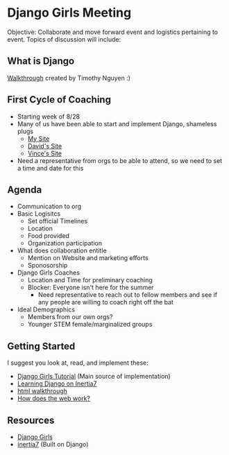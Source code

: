 # Django Girls Meeting

Objective:
Collaborate and move forward event and logistics pertaining to event. Topics of discussion will include:

## What is Django

[Walkthrough](partner_org_pitch.md) created by Timothy Nguyen :)

## First Cycle of Coaching

+ Starting week of 8/28 
+ Many of us have been able to start and implement Django, shameless plugs
	+ [My Site](http://rauleulogio.com/)
	+ [David's Site](https://www.davidacampos.com/)
	+ [Vince's Site](http://vincela.com/)
+ Need a representative from orgs to be able to attend, so we need to set a time and date for this

## Agenda

+ Communication to org 
+ Basic Logisitcs
	+ Set official Timelines
	+ Location
	+ Food provided
	+ Organization participation
+ What does collaboration entitle
	+ Mention on Website and marketing efforts
	+ Sponosorship
+ Django Girls Coaches
	+ Location and Time for preliminary coaching
	+ Blocker: Everyone isn't here for the summer
		+ Need representative to reach out to fellow members and see if any people are willing to coach right off the bat
+ Ideal Demographics
	+ Members from our own orgs?
	+ Younger STEM female/marginalized groups

## Getting Started

I suggest you look at, read, and implement these:

+ [Django Girls Tutorial](https://tutorial.djangogirls.org/en/) (Main source of implementation)
+ [Learning Django on Inertia7](https://www.inertia7.com/projects/90)
+ [html walkthrough](http://vincela.com/reference/html/)
+ [How does the web work?](https://www.theodinproject.com/courses/web-development-101/lessons/how-does-the-web-work)

## Resources
+ [Django Girls](https://djangogirls.org/) 
+ [inertia7](https://www.inertia7.com/) (Built on Django)
